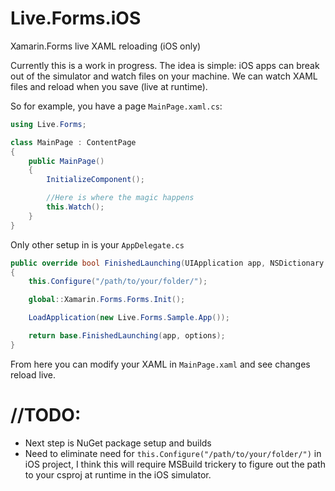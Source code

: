 # Live.Forms.iOS
Xamarin.Forms live XAML reloading (iOS only)

Currently this is a work in progress. The idea is simple: iOS apps can break out of the simulator and watch files on your machine. We can watch XAML files and reload when you save (live at runtime).

So for example, you have a page `MainPage.xaml.cs`:
```csharp
using Live.Forms;

class MainPage : ContentPage
{
    public MainPage()
    {
        InitializeComponent();

        //Here is where the magic happens
        this.Watch();
    }
}
```

Only other setup in is your `AppDelegate.cs`
```csharp
public override bool FinishedLaunching(UIApplication app, NSDictionary options)
{
    this.Configure("/path/to/your/folder/");

    global::Xamarin.Forms.Forms.Init();

    LoadApplication(new Live.Forms.Sample.App());

    return base.FinishedLaunching(app, options);
}
```

From here you can modify your XAML in `MainPage.xaml` and see changes reload live.

# //TODO: 
- Next step is NuGet package setup and builds
- Need to eliminate need for `this.Configure("/path/to/your/folder/")` in iOS project, I think this will require MSBuild trickery to figure out the path to your csproj at runtime in the iOS simulator.